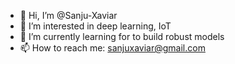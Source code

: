 - 👋 Hi, I’m @Sanju-Xaviar
- 👀 I’m interested in deep learning, IoT
- 🌱 I’m currently learning for to build robust models
- 📫 How to reach me: sanjuxaviar@gmail.com

<!---
Sanju-Xaviar/Sanju-Xaviar is a ✨ special ✨ repository because its `README.md` (this file) appears on your GitHub profile.
You can click the Preview link to take a look at your changes.
--->
